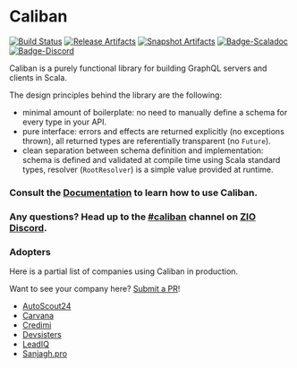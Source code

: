 # Caliban

[![Build Status][Badge-Circle]][Link-Circle]
[![Release Artifacts][Badge-SonatypeReleases]][Link-SonatypeReleases]
[![Snapshot Artifacts][Badge-SonatypeSnapshots]][Link-SonatypeSnapshots]
[![Badge-Scaladoc]][Link-Scaladoc]
[![Badge-Discord]][Link-Discord]

[Link-Circle]: https://circleci.com/gh/ghostdogpr/caliban "circleci"
[Badge-Circle]: https://circleci.com/gh/ghostdogpr/caliban.svg?style=shield "circleci"
[Link-SonatypeReleases]: https://oss.sonatype.org/content/repositories/releases/com/github/ghostdogpr/caliban_2.12/ "Sonatype Releases"
[Badge-SonatypeReleases]: https://img.shields.io/nexus/r/https/oss.sonatype.org/com.github.ghostdogpr/caliban_2.12.svg "Sonatype Releases"
[Link-SonatypeSnapshots]: https://oss.sonatype.org/content/repositories/snapshots/com/github/ghostdogpr/caliban_2.12/ "Sonatype Snapshots"
[Badge-SonatypeSnapshots]: https://img.shields.io/nexus/s/https/oss.sonatype.org/com.github.ghostdogpr/caliban_2.12.svg "Sonatype Snapshots"
[Link-Scaladoc]: https://javadoc.io/doc/com.github.ghostdogpr/caliban_2.12/latest/caliban/index.html
[Badge-Scaladoc]: https://javadoc-badge.appspot.com/com.github.ghostdogpr/caliban_2.12.svg?label=scaladoc "Scaladoc"
[Link-Discord]: https://discord.gg/2ccFBr4 "Discord"
[Badge-Discord]: https://img.shields.io/discord/629491597070827530?logo=discord "chat on discord"

Caliban is a purely functional library for building GraphQL servers and clients in Scala.
 
The design principles behind the library are the following:
- minimal amount of boilerplate: no need to manually define a schema for every type in your API.
- pure interface: errors and effects are returned explicitly (no exceptions thrown), all returned types are referentially transparent (no `Future`).
- clean separation between schema definition and implementation: schema is defined and validated at compile time using Scala standard types, resolver (`RootResolver`) is a simple value provided at runtime.

### Consult the [Documentation](https://ghostdogpr.github.io/caliban/docs/) to learn how to use Caliban.

### Any questions? Head up to the [#caliban](https://discordapp.com/channels/629491597070827530/633200096393166868) channel on [ZIO Discord](https://discord.gg/EYpumuv).

### Adopters

Here is a partial list of companies using Caliban in production.

Want to see your company here? [Submit a PR](https://github.com/ghostdogpr/caliban/edit/master/README.md)!

* [AutoScout24](https://www.autoscout24.de)
* [Carvana](https://www.carvana.com)
* [Credimi](https://www.credimi.com)
* [Devsisters](https://www.devsisters.com)
* [LeadIQ](https://leadiq.com)
* [Sanjagh.pro](https://sanjagh.pro)
